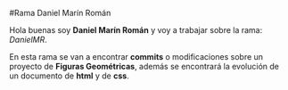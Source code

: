 #Rama Daniel Marín Román

Hola buenas soy **Daniel Marín Román** y voy a trabajar sobre la rama: *DanielMR*.

En esta rama se van a encontrar **commits** o modificaciones sobre un proyecto de **Figuras Geométricas**, además se encontrará la evolución de un documento de **html** y de **css**.
